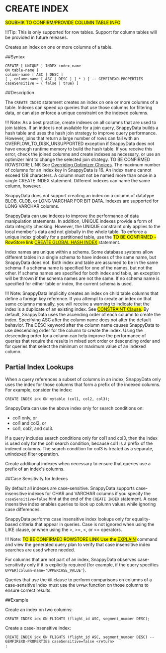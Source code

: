 # CREATE INDEX

<mark> SOUBHIK TO CONFIRM/PROVIDE COLUMN TABLE INFO</mark>

!!!Tip:
	This is only supported for row tables. Support for column tables will be provided in future releases.

Creates an index on one or more columns of a table.

##Syntax

``` pre
CREATE [ UNIQUE ] INDEX index_name
ON table-name (
column-name [ ASC | DESC ]
[ , column-name [ ASC | DESC ] ] * ) [ -- GEMFIREXD-PROPERTIES caseSensitive = { false | true} ]
```

##Description

The `CREATE INDEX` statement creates an index on one or more columns of a table. Indexes can speed up queries that use those columns for filtering data, or can also enforce a unique constraint on the indexed columns.

!!! Note:
	As a best practice, create indexes on all columns that are used to join tables. If an index is not available for a join query, SnappyData builds a hash table and uses the hash join strategy to improve query performance. However, joins that return a large number of rows can fail with an OVERFLOW\_TO\_DISK\_UNSUPPORTED exception if SnappyData does not have enough runtime memory to build the hash table. If you receive this error, check the joined columns and create indexes as necessary, or use an optimizer hint to change the selected join strategy. </mark> TO BE CONFIRMED ROWSTORE LINK See [Overriding Optimizer Choices](http://rowstore.docs.snappydata.io/docs/manage_guide/Topics/optimizer-hints.html#concept_A93B4A631E7E42C39093021C2DAB1C74). </mark>
The maximum number of columns for an index key in SnappyData is 16. An index name cannot exceed 128 characters. A column must not be named more than once in a single CREATE INDEX statement. Different indexes can name the same column, however.

SnappyData does not support creating an index on a column of datatype BLOB, CLOB, or LONG VARCHAR FOR BIT DATA. Indexes are supported for LONG VARCHAR columns.

SnappyData can use indexes to improve the performance of data manipulation statements. In addition, UNIQUE indexes provide a form of data integrity checking. However, the UNIQUE constraint only applies to the local member's data and not globally in the whole table. To enforce a unique index globally for a partitioned table, use the <mark> TO BE CONFIRMED - RowStore link [CREATE GLOBAL HASH INDEX](http://rowstore.docs.snappydata.io/docs/reference/language_ref/ref-create-global-hash-index.html#reference_B5512145CAC34AB08B245970E29E02FA) </mark> statement.

Index names are unique within a schema. Some database systems allow different tables in a single schema to have indexes of the same name, but SnappyData does not. Both index and table are assumed to be in the same schema if a schema name is specified for one of the names, but not the other. If schema names are specified for both index and table, an exception will be thrown if the schema names are not the same. If no schema name is specified for either table or index, the current schema is used.

!!! Note:
	SnappyData implicitly creates an index on child table columns that define a foreign key reference. If you attempt to create an index on that same columns manually, you will receive a warning to indicate that the index is a duplicate of an existing index. See <mark>[CONSTRAINT Clause](http://rowstore.docs.snappydata.io/docs/reference/language_ref/ref-create-table-clauses.html#topic_CF20DD46D0A0465E95B9682B6FEAFE43). </mark>
By default, SnappyData uses the ascending order of each column to create the index. Specifying ASC after the column name does not alter the default behavior. The DESC keyword after the column name causes SnappyData to use descending order for the column to create the index. Using the descending order for a column can help improve the performance of queries that require the results in mixed sort order or descending order and for queries that select the minimum or maximum value of an indexed column.

##	Partial Index Lookups

When a query references a subset of columns in an index, SnappyData only uses the index for those columns that form a prefix of the indexed columns. For example, consider the index:

``` pre
CREATE INDEX idx ON mytable (col1, col2, col3);
```

SnappyData can use the above index only for search conditions on:

-   col1 only, or
-   col1 and col2, or
-   col1, col2, and col3.

If a query includes search conditions only for col1 and col3, then the index is used only for the col1 search condition, because col1 is a prefix of the indexed columns. The search condition for col3 is treated as a separate, unindexed filter operation.

Create additional indexes when necessary to ensure that queries use a prefix of an index's columns.


##Case Sensitivity for Indexes

By default all indexes are case-sensitive. SnappyData supports case-insensitive indexes for CHAR and VARCHAR columns if you specify the `caseSensitive=false` hint at the end of the `CREATE INDEX` statement. A case insensitive index enables queries to look up column values while ignoring case differences.

SnappyData performs case insensitive index lookups only for equality-based criteria that appear in queries. Case is not ignored when using the LIKE clause, or when using the &gt;, &gt;=, &lt;, or &lt;= operators.

!!! Note: 
	<mark> TO BE CONFIRMED ROWSTORE LINK Use the [EXPLAIN](http://rowstore.docs.snappydata.io/docs/reference/language_ref/ref-explain.html#reference_9518856325F74F79B13674B8E060E6C5) </mark>command and view the generated query plan to verify that case insensitive index searches are used where needed. 

For columns that are not part of an index, SnappyData observes case-sensitivity only if it is explicitly required (for example, if the query specifies `UPPER(column-name='UPPERCASE_VALUE'`).

Queries that use the `OR` clause to perform comparisons on columns of a case-sensitive index must use the `UPPER` function on those columns to ensure correct results.

##Example

Create an index on two columns:

``` pre
CREATE INDEX idx ON FLIGHTS (flight_id ASC, segment_number DESC);
```

Create a case-insensitive index:

``` pre
CREATE INDEX idx ON FLIGHTS (flight_id ASC, segment_number DESC) -- GEMFIREXD-PROPERTIES caseSensitive=false <return>
;
```


